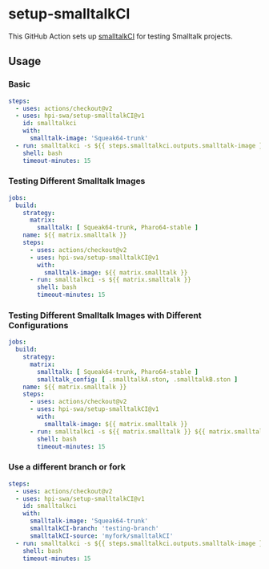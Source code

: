 # setup-smalltalkCI

This GitHub Action sets up [smalltalkCI] for testing Smalltalk projects.

## Usage

### Basic

```yaml
steps:
  - uses: actions/checkout@v2
  - uses: hpi-swa/setup-smalltalkCI@v1
    id: smalltalkci
    with:
      smalltalk-image: 'Squeak64-trunk'
  - run: smalltalkci -s ${{ steps.smalltalkci.outputs.smalltalk-image }}
    shell: bash
    timeout-minutes: 15
```

### Testing Different Smalltalk Images

```yaml
jobs:
  build:
    strategy:
      matrix:
        smalltalk: [ Squeak64-trunk, Pharo64-stable ]
    name: ${{ matrix.smalltalk }}
    steps:
      - uses: actions/checkout@v2
      - uses: hpi-swa/setup-smalltalkCI@v1
        with:
          smalltalk-image: ${{ matrix.smalltalk }}
      - run: smalltalkci -s ${{ matrix.smalltalk }}
        shell: bash
        timeout-minutes: 15
```

### Testing Different Smalltalk Images with Different Configurations
```yaml
jobs:
  build:
    strategy:
      matrix:
        smalltalk: [ Squeak64-trunk, Pharo64-stable ]
        smalltalk_config: [ .smalltalkA.ston, .smalltalkB.ston ]
    name: ${{ matrix.smalltalk }}
    steps:
      - uses: actions/checkout@v2
      - uses: hpi-swa/setup-smalltalkCI@v1
        with:
          smalltalk-image: ${{ matrix.smalltalk }}
      - run: smalltalkci -s ${{ matrix.smalltalk }} ${{ matrix.smalltalk_config }}
        shell: bash
        timeout-minutes: 15
```

### Use a different branch or fork

```yaml
steps:
  - uses: actions/checkout@v2
  - uses: hpi-swa/setup-smalltalkCI@v1
    id: smalltalkci
    with:
      smalltalk-image: 'Squeak64-trunk'
      smalltalkCI-branch: 'testing-branch'
      smalltalkCI-source: 'myfork/smalltalkCI'
  - run: smalltalkci -s ${{ steps.smalltalkci.outputs.smalltalk-image }}
    shell: bash
    timeout-minutes: 15
```

[smalltalkCI]: https://github.com/hpi-swa/smalltalkCI
